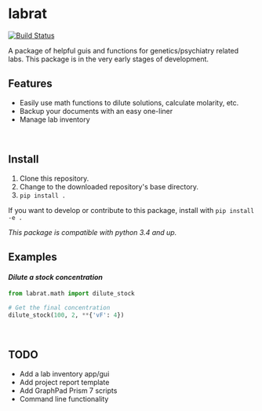 # labrat
[![Build Status](https://travis-ci.com/sdhutchins/lab-management.svg?token=xfnbNTQhjNbir5xACn8R&branch=master)](https://travis-ci.com/sdhutchins/lab-management)

A package of helpful guis and functions for genetics/psychiatry related labs. This package is in the very early stages of development.

## Features
- Easily use math functions to dilute solutions, calculate molarity, etc.
- Backup your documents with an easy one-liner
- Manage lab inventory

<br>

## Install
1. Clone this repository.
2. Change to the downloaded repository's base directory.
3. `pip install .`

If you want to develop or contribute to this package, install with `pip install -e .`

*This package is compatible with python 3.4 and up.*

## Examples

#### *Dilute a stock concentration*
```python
from labrat.math import dilute_stock

# Get the final concentration
dilute_stock(100, 2, **{'vF': 4})
```
<br>

## TODO
- Add a lab inventory app/gui
- Add project report template
- Add GraphPad Prism 7 scripts
- Command line functionality